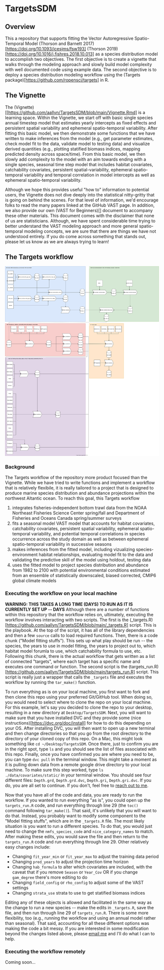 # TargetsSDM
## Overview
This a repository that supports fitting the Vector Autoregressive Spatio-Temporal Model (Thorson and Barnett 2017)[https://doi.org/10.1093/icesjms/fsw193] (Thorson 2019)[https://doi.org/10.1016/j.fishres.2018.10.013] as a species distribution model to accomplish two objectives. The first objective is to create a vignette that walks through the modeling approach and slowly build model complexity with well documented code using example data. The second objective is to deploy a species distribution modeling workflow using the (Targets package)[https://github.com/ropensci/targets] in R. 

## The Vignette
The (Vignette)[[https://github.com/aallyn/TargetsSDM/blob/main/Vignette.Rmd] is a learning space. Within the Vignette, we start off with basic single species annual timestep model that estimates yearly intercepts as fixed effects and persistent spatial variability and ephemeral spatio-temporal variability. After fitting this basic model, we then demonstrate some functions that we have written to make inferences from the model (e.g., get parameter estimates, check model fit to the data, validate model to testing data) and visualize derived quantities (e.g., plotting statified biomass indices, mapping predicted density across space/time). From this basic model, we then slowly add complexity to the model with an aim towards ending with a single species, seasonal time step model that includes habitat covariates, catchability covariates, persistent spatial-variability, ephemeral spatio-temporal variability and temporal correlation in model intercepts as well as ephemeral spatio-temporal variability. 

Although we hope this provides useful "how to" information to potential users, the Vignette does not dive deeply into the statistical nitty-gritty that is going on behind the scenes. For that level of information, we'd encourage folks to read the many papers linked at the GitHub VAST page. In addition, we also provide our own (VAST for Beginners)[] document to accompany these other materials. This document comes with the disclaimer that none of us are statisticians. Although, we have spent considerable time trying to better understand the VAST modeling approach and more general spatio-temporal modeling concepts, we are sure that there are things we have not understood entirely. If you do come across something that stands out, please let us know as we are always trying to learn!

## The Targets workflow
![Targets workflow](./SDMWorkflow.drawio.svg)

### Background
The Targets workflow of the repository more product focused than the Vignette. While we have tried to write functions and implement a workflow that is relatively flexibile, it is really tailored to a project that is designed to produce marine species distribution and abundance projections within the northwest Altantic ocean. To reach this goal, this Targets workflow

1.  integrates fisheries-independent bottom trawl data from the NOAA Northeast Fisheries Science Center spring/fall and Department of Fisheries and Oceans Canada spring/summer surveys
2.  fits a seasonal model VAST model that accounts for habitat covariates, catchability covariates, persistent spatial variability, ephemeral spatio-temporal variability, and potential temporal correlations in species occurrence across the study domain as well as between ephemeral spatio-temporal variability in successive seasons
3.  makes inferences from the fitted model, including vizualizing species-environment habitat relationships, evaluating model fit to the data and validating the predictive skill of the model using holdout, testing data
3.  uses the fitted model to project species distribution and abundance from 1982 to 2100 with potential environmental conditions estimated from an ensemble of statistically downscaled, biased corrected, CMIP6 global climate models

### Executing the workflow on your local machine
**WARNING: THIS TAKES A LONG TIME (DAYS) TO RUN AS IT IS CURRENTLY SET UP -- DAYS**
Although there are a number of functions within this repository that the workflow relies on, ultimately, executing the workflow involves interacting with two scripts. The first is the (_targets.R)[https://github.com/aallyn/TargetsSDM/blob/main/_targets.R] script. This is the playbook. At the top of the script, it has all of the library dependencies and then a few `source` calls to load required functions. Then, there is a code chunk ("Model fitting stuffs"). This sets up what play should be run -- the species, the years to use in model fitting, the years to project out to, which habitat model forumla to use, which catchability formula to use, etc. Following this chunk, there is the actual workflow that gets written as a list of connected "targets", where each target has a specific name and executes one command or function. The second script is the (targets_run.R)[https://github.com/aallyn/TargetsSDM/blob/main/targets_run.R] script. This script is really just a wrapper that calls the `_targets` file and executes the workflow by running the `tar_make()` function. 

To run everything as is on your local machine, you first want to fork and then clone this repo using your preferred Git/GitHub tool. When doing so, you would need to select where to clone the repo on your local machine. For this example, let's say you decided to clone the repo to your desktop, resulting in a new directory at `Desktop/TargetsSDM`. Next, you will want to make sure that you have installed DVC and they provide some (nice instructions)[https://dvc.org/doc/install] for how to do this depending on your OS. After installing DVC, you will then want to open up a new terminal and then change directories so that you go from the root directory to the directory of your cloned copy of this repo. On a Mac, this might look something like `cd ~/Desktop/TargetsSDM`. Once there, just to confirm you are in the right spot, type `ls` and you should see the list of files associated with this repo. Finally, once you have confirmed you are where you need to be, you can type `dvc pull` in the terminal window. This might take a moment as it is pulling down data from a remote google drive directory to your local machine. To make sure this step worked, type `ls ./data/covariates/static/` in your terminal window. You should see four different files: `Depth.grd`, `Depth.grd.dvc`, `Depth.gri`, `Depth.gri.dvc`. If you do, you are all set to continue. If you don't, feel free to [reach out to me](mailto:aallyn@gmri.org). 

Now that you have all of the code and data, you are ready to run the workflow. If you wanted to run everything "as is", you could open up the `targets_run.R` code, and run everything through line 29 (the `toc()` command following `tar_make()`). That said, it's unlikely that you will want to do that. Instead, you probably want to modify some component to the "Model fitting stuffs", which are in the `_targets.R` file. The most likely situation is you want to run a different species. To do that, you would just need to change the `nmfs_species_code` and `nice_category_names` to match. After making these edits, you would save the file and then return to the `targets_run.R` code and run everything through line 29. Other relatively easy changes include:

- Changing `fit_year_min` or `fit_year_max` to adjust the training data period
- Changing `pred_years` to adjust the projection time horizon
- Changing `hab_formula` to alter which covariates are included, with the caveat that if you remove `Season` or `Year_Cov` OR if you change `gam_degree` there's more editing to do
- Changing `field_config` or `rho_config` to adjust some of the VAST settings 
- Changing `strata_use` strata to use to get statified biomass indices 

Editing any of these objects is allowed and facilitated in the same way as the change to run a new species -- make the edits in `_targets.R`, save the file, and then run through line 29 of `targets_run.R`. There is some more flexibility, too (e.g., running the workflow and using an annual model rather than seasonal). That said, accounting for all these different options was making the code a bit messy. If you are interested in some modification beyond the changes listed above, please [email me](mailto:aallyn@gmri.org) and I'll do what I can to help. 

### Executing the workflow remotely
Coming soon...


